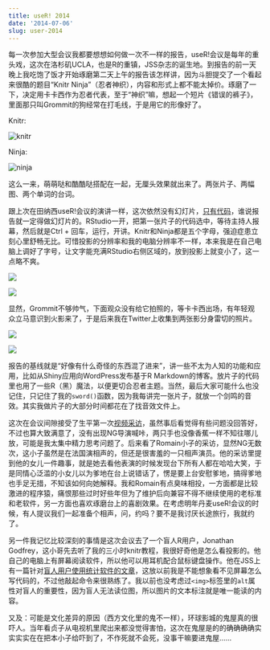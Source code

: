 ```yaml
---
title: useR! 2014
date: '2014-07-06'
slug: user-2014
---
```


每一次参加大型会议我都要想想如何做一次不一样的报告，useR!会议是每年的重头戏，这次在洛杉矶UCLA，也是R的重镇，JSS杂志的诞生地。到报告的前一天晚上我吃饱了饭才开始琢磨第二天上午的报告该怎样讲，因为斗胆提交了一个看起来很酷的题目“Knitr Ninja”（忍者神织），内容和形式上都不能太掉价。琢磨了一下，决定用卡卡西作为忍者代表，至于“神织”嘛，想起一个短片《错误的裤子》，里面那只叫Grommit的狗经常在打毛线，于是用它的形像好了。

Knitr:

![knitr](https://raw.githubusercontent.com/yihui/knitr-talks/master/useR2014/images/grommit.jpg)

Ninja:

![ninja](https://raw.githubusercontent.com/yihui/knitr-talks/master/useR2014/images/KakashiLightningBlade.jpg)

这么一来，萌萌哒和酷酷哒搭配在一起，无厘头效果就出来了。两张片子、两幅图、两个单词的台词。

跟上次在田纳西useR!会议的演讲一样，这次依然没有幻灯片，[只有代码](https://github.com/yihui/knitr-talks/tree/master/useR2014)，谁说报告就一定得做幻灯片的。RStudio一开，把第一张片子的代码选中，等待主持人报幕，然后就是Ctrl + 回车，运行，开讲。Knitr和Ninja都是五个字母，强迫症患立刻心里舒畅无比。可惜投影的分辨率和我的电脑分辨率不一样，本来我是在自己电脑上调好了字号，让文字能充满RStudio右侧区域的，放到投影上就变小了，这一点略不爽。

![](http://i.imgur.com/JkLXISV.jpg)

![](http://i.imgur.com/ZJ7tVmK.jpg)

显然，Grommit不够帅气，下面观众没有给它拍照的，等卡卡西出场，有年轻观众立马意识到火影来了，于是后来我在Twitter上收集到两张影分身雷切的照片。

![](http://i.imgur.com/VzrEYWJ.jpg)

![](http://i.imgur.com/MDniaEw.jpg)

报告的基线就是“好像有什么奇怪的东西混了进来”，讲一些不太为人知的功能和应用，比如从Shiny应用向WordPress发布基于R Markdown的博客。放片子的代码里也用了一些R（黑）魔法，以便更切合忍者主题。当然，最后大家可能什么也没记住，只记住了我的`sword()`函数，因为我每讲完一张片子，就放一个剑鸣的音效。其实我做片子的大部分时间都花在了找音效文件上。

这次在会议间隙接受了生平第一次[视频采访](http://datascience.la/yihui-xie-the-user-2014-interview/)，虽然事后看觉得有些问题没回答好，不过也算大致满意了，没有出现NG导演喊咔，两只手也没像香蕉一样不知往哪儿放，可能是我太集中精力思考问题了。后来看了Romain小子的采访，显然NG无数次，这小子虽然是在法国演相声的，但还是很害羞的一只相声演员。他的采访里提到他的女儿一件趣事，就是她去看他表演的时候发现台下所有人都在哈哈大笑，于是同情心泛滥的小女儿以为爹地在台上说错话了，愣是要上台安慰爹地，搞得爹地也手足无措，不知该如何向她解释。我和Romain有点臭味相投，一方面都是比较激进的程序猿，痛恨那些过时好些年但为了维护后向兼容不得不继续使用的老标准和老软件，另一方面也喜欢琢磨台上的喜剧效果。在考虑明年丹麦useR!会议的时候，有人提议我们一起准备个相声，问，约吗？要不是我讨厌长途旅行，我就约了。

另一件我记忆比较深刻的事情是这次会议去了一个盲人R用户，Jonathan Godfrey，这小哥先去听了我的三小时knitr教程，我很好奇他是怎么看投影的。他自己的电脑上有屏幕阅读软件，所以他可以用耳机配合鼠标键盘操作。他在JSS上有一篇针对[盲人用户使用统计软件的文章](http://www.jstatsoft.org/v58/s01)，这放以前我是不能想象看不见屏幕怎么写代码的，不过他敲起命令来很熟练了。我以前也没考虑过`<img>`标签里的`alt`属性对盲人的重要性，因为盲人无法读位图，所以图片的文本标注就是唯一能读的内容。

又及：可能是文化差异的原因（西方文化里的鬼不一样），环球影城的鬼屋真的很吓人。当年看贞子从电视机里爬出来都没觉得害怕，这次在鬼屋是的的确确确确实实实实在在把本小子给吓到了，不作死就不会死，没事干嘛要进鬼屋……

